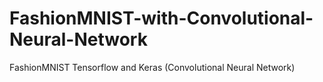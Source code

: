 # FashionMNIST-with-Convolutional-Neural-Network
FashionMNIST Tensorflow and Keras (Convolutional Neural Network)
